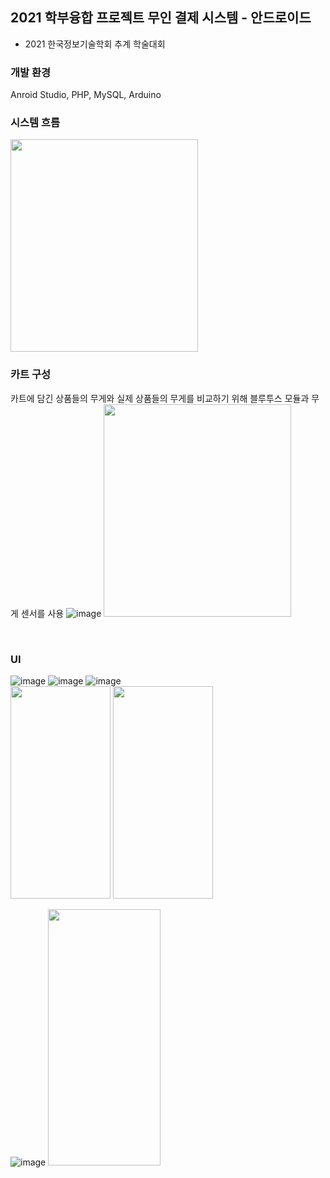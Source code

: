 ## 2021 학부융합 프로젝트 무인 결제 시스템 - 안드로이드
- 2021 한국정보기술학회 추계 학술대회

### 개발 환경
Anroid Studio, PHP, MySQL, Arduino

### 시스템 흐름
<img src="https://github.com/hhJ830/Unmanned_payment_system/assets/99874673/bf84eeb9-5a22-4fcb-b287-db6441f507d4" width="300" height="340"/>

<br>

### 카트 구성
카트에 담긴 상품들의 무게와 실제 상품들의 무게를 비교하기 위해 블루투스 모듈과 무게 센서를 사용
![image](https://github.com/hhJ830/Unmanned_payment_system/assets/99874673/4d4acdd0-d437-48cb-be40-9f48589c0b04)
<img src="https://github.com/hhJ830/Unmanned_payment_system/assets/99874673/c0f6eed1-5af3-4d6c-82b9-7ffe60196351" width="300" height="340"/>


<br>

### UI
![image](https://github.com/hhJ830/Unmanned_payment_system/assets/99874673/0e8f3377-901f-4008-b5c1-54965da5420e)
![image](https://github.com/hhJ830/Unmanned_payment_system/assets/99874673/174f928f-1bd4-4a21-af65-f3ae5ed2a533)
![image](https://github.com/hhJ830/Unmanned_payment_system/assets/99874673/cb6ad0eb-ac06-435c-a2c9-11d68e48bd98)
<br>
<img src="https://github.com/hhJ830/Unmanned_payment_system/assets/99874673/67710b8a-280e-4c89-84a7-ecb40346ac55" width="160" height="340"/>
<img src="https://github.com/hhJ830/Unmanned_payment_system/assets/99874673/c3bccff2-8565-46f2-98e2-b6fe0ed0d427" width="160" height="340"/>

![image](https://github.com/hhJ830/Unmanned_payment_system/assets/99874673/aa0416d5-4d01-4bdb-b806-dd4a9635d09a)
<img src="https://github.com/hhJ830/Unmanned_payment_system/assets/99874673/82099877-b1a5-454b-b958-62b3a2225266" width="180" height="410"/>
